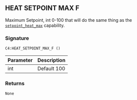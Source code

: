 ## HEAT SETPOINT MAX F

Maximum Setpoint, int 0-100 that will do the same thing as the [`setpoint_heat_max`][1] capability.


### Signature

`C4:HEAT_SETPOINT_MAX_F ()` 


| Parameter | Description |
| --- | --- |
| int | Default 100 |


### Returns

`None`

[1]:	https://control4.github.io/docs-driverworks-proxyprotocol/#thermostat-capabilities